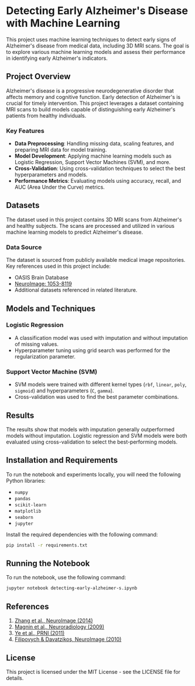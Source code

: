 
# Detecting Early Alzheimer's Disease with Machine Learning

This project uses machine learning techniques to detect early signs of Alzheimer's disease from medical data, including 3D MRI scans. The goal is to explore various machine learning models and assess their performance in identifying early Alzheimer's indicators.

## Project Overview

Alzheimer's disease is a progressive neurodegenerative disorder that affects memory and cognitive function. Early detection of Alzheimer's is crucial for timely intervention. This project leverages a dataset containing MRI scans to build models capable of distinguishing early Alzheimer's patients from healthy individuals.

### Key Features
- **Data Preprocessing**: Handling missing data, scaling features, and preparing MRI data for model training.
- **Model Development**: Applying machine learning models such as Logistic Regression, Support Vector Machines (SVM), and more.
- **Cross-Validation**: Using cross-validation techniques to select the best hyperparameters and models.
- **Performance Metrics**: Evaluating models using accuracy, recall, and AUC (Area Under the Curve) metrics.

## Datasets

The dataset used in this project contains 3D MRI scans from Alzheimer's and healthy subjects. The scans are processed and utilized in various machine learning models to predict Alzheimer's disease.

### Data Source
The dataset is sourced from publicly available medical image repositories. Key references used in this project include:
- OASIS Brain Database
- [NeuroImage: 1053-8119](https://doi.org/10.1016/j.neuroimage.2014.10.002)
- Additional datasets referenced in related literature.

## Models and Techniques

### Logistic Regression
- A classification model was used with imputation and without imputation of missing values.
- Hyperparameter tuning using grid search was performed for the regularization parameter.

### Support Vector Machine (SVM)
- SVM models were trained with different kernel types (`rbf`, `linear`, `poly`, `sigmoid`) and hyperparameters (`C`, `gamma`).
- Cross-validation was used to find the best parameter combinations.

## Results

The results show that models with imputation generally outperformed models without imputation. Logistic regression and SVM models were both evaluated using cross-validation to select the best-performing models.

## Installation and Requirements

To run the notebook and experiments locally, you will need the following Python libraries:

- `numpy`
- `pandas`
- `scikit-learn`
- `matplotlib`
- `seaborn`
- `jupyter`

Install the required dependencies with the following command:

```bash
pip install -r requirements.txt
```

## Running the Notebook

To run the notebook, use the following command:

```bash
jupyter notebook detecting-early-alzheimer-s.ipynb
```

## References

1. [Zhang et al., NeuroImage (2014)](https://doi.org/10.1016/j.neuroimage.2014.10.002)
2. [Magnin et al., Neuroradiology (2009)](https://doi.org/10.1007/s00234-008-0463-x)
3. [Ye et al., PRNI (2011)](https://doi.org/10.1109/PRNI.2011.12)
4. [Filipovych & Davatzikos, NeuroImage (2010)](https://doi.org/10.1016/j.neuroimage.2010.12.066)

## License

This project is licensed under the MIT License - see the LICENSE file for details.
